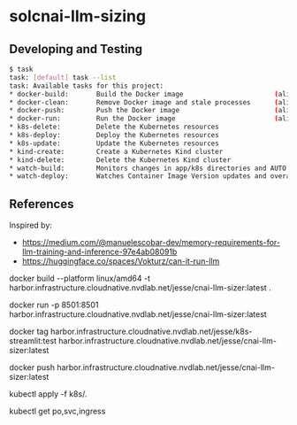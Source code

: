 # solcnai-llm-sizing

## Developing and Testing

```bash
$ task
task: [default] task --list
task: Available tasks for this project:
* docker-build:       Build the Docker image                       (aliases: build)
* docker-clean:       Remove Docker image and stale processes      (aliases: clean)
* docker-push:        Push the Docker image                        (aliases: push)
* docker-run:         Run the Docker image                         (aliases: run)
* k8s-delete:         Delete the Kubernetes resources
* k8s-deploy:         Deploy the Kubernetes resources
* k8s-update:         Update the Kubernetes resources
* kind-create:        Create a Kubernetes Kind cluster
* kind-delete:        Delete the Kubernetes Kind cluster
* watch-build:        Monitors changes in app/k8s directories and AUTO builds/tags/pushes image to repository and deploys to k8s
* watch-deploy:       Watches Container Image Version updates and overall Deployment Changes on target K8s Cluster.
```

## References

Inspired by:

- https://medium.com/@manuelescobar-dev/memory-requirements-for-llm-training-and-inference-97e4ab08091b
- https://huggingface.co/spaces/Vokturz/can-it-run-llm

docker build --platform linux/amd64 -t harbor.infrastructure.cloudnative.nvdlab.net/jesse/cnai-llm-sizer:latest .

docker run -p 8501:8501 harbor.infrastructure.cloudnative.nvdlab.net/jesse/cnai-llm-sizer:latest

docker tag harbor.infrastructure.cloudnative.nvdlab.net/jesse/k8s-streamlit:test harbor.infrastructure.cloudnative.nvdlab.net/jesse/cnai-llm-sizer:latest

docker push harbor.infrastructure.cloudnative.nvdlab.net/jesse/cnai-llm-sizer:latest

kubectl apply -f k8s/.

kubectl get po,svc,ingress